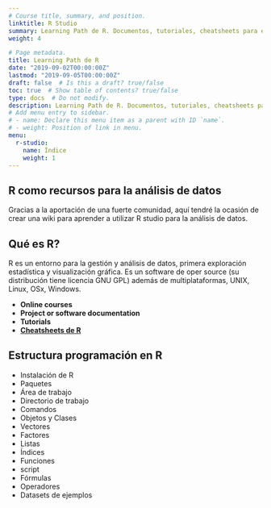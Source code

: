 ```yaml
---
# Course title, summary, and position.
linktitle: R Studio
summary: Learning Path de R. Documentos, tutoriales, cheatsheets para el aprendizaje de R Studio de básico a avanzado.
weight: 4

# Page metadata.
title: Learning Path de R
date: "2019-09-02T00:00:00Z"
lastmod: "2019-09-05T00:00:00Z"
draft: false  # Is this a draft? true/false
toc: true  # Show table of contents? true/false
type: docs  # Do not modify.
description: Learning Path de R. Documentos, tutoriales, cheatsheets para el aprendizaje de R Studio de básico a avanzado.
# Add menu entry to sidebar.
# - name: Declare this menu item as a parent with ID `name`.
# - weight: Position of link in menu.
menu:
  r-studio:
    name: Índice
    weight: 1
---
```


## R como recursos para la análisis de datos

Gracias a la aportación de una fuerte comunidad, aquí tendré la ocasión de crear una wiki para aprender a utilizar R studio para la análisis de datos.

## Qué es R?

R es un entorno para la gestión y análisis de datos, primera exploración estadística y visualización gráfica. Es un software de oper source (su distribución tiene licencia GNU GPL) además de multiplataformas, UNIX, Linux, OSx, Windows.



* **Online courses**
* **Project or software documentation**
* **Tutorials**
* **[Cheatsheets de R]()**


## Estructura programación en R

- Instalación de R
- Paquetes
- Área de trabajo
- Directorio de trabajo
- Comandos
- Objetos y Clases
- Vectores
- Factores
- Listas
- Índices
- Funciones
- script
- Fórmulas
- Operadores
- Datasets de ejemplos
